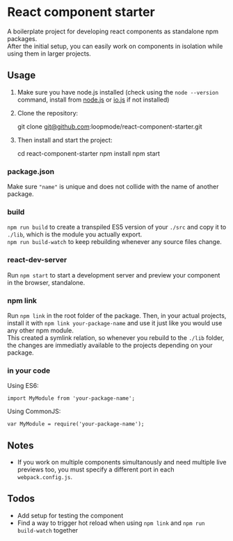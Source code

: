 # React component starter

A boilerplate project for developing react components as standalone npm packages.  
After the initial setup, you can easily work on components in isolation while using them in larger projects.

## Usage

1) Make sure you have node.js installed (check using the `node --version` command, install from [node.js](https://nodejs.org) or [io.js](https://iojs.org/en/) if not installed)

2) Clone the repository:

    git clone git@github.com:loopmode/react-component-starter.git

3) Then install and start the project:

    cd react-component-starter
    npm install
    npm start

### package.json
Make sure `"name"` is unique and does not collide with the name of another package.  

### build
`npm run build` to create a transpiled ES5 version of your `./src` and copy it to `./lib`, which is the module you actually export.  
`npm run build-watch` to keep rebuilding whenever any source files change.

### react-dev-server
Run `npm start` to start a development server and preview your component in the browser, standalone.

### npm link
Run `npm link` in the root folder of the package. 
Then, in your actual projects, install it with `npm link your-package-name` and use it just like you would use any other npm module.  
This created a symlink relation, so whenever you rebuild to the `./lib` folder, the changes are immediatly available to the projects depending on your package.

### in your code

Using ES6:

    import MyModule from 'your-package-name';

Using CommonJS:

    var MyModule = require('your-package-name');

## Notes
  
- If you work on multiple components simultanously and need multiple live previews too, you must specify a different port in each `webpack.config.js`.

## Todos

- Add setup for testing the component
- Find a way to trigger hot reload when using `npm link` and `npm run build-watch` together
